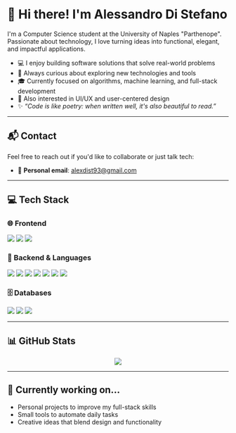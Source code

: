 # 👋 Hi there! I'm Alessandro Di Stefano

I'm a Computer Science student at the University of Naples "Parthenope".  
Passionate about technology, I love turning ideas into functional, elegant, and impactful applications.

- 💻 I enjoy building software solutions that solve real-world problems  
- 🚀 Always curious about exploring new technologies and tools  
- 🎓 Currently focused on algorithms, machine learning, and full-stack development  
- 📱 Also interested in UI/UX and user-centered design  
- ✨ *“Code is like poetry: when written well, it's also beautiful to read.”*

---

## 📬 Contact

Feel free to reach out if you'd like to collaborate or just talk tech:

- 📧 **Personal email**: [alexdist93@gmail.com](mailto:alexdist93@gmail.com)  


---

## 💻 Tech Stack

### 🌐 Frontend
<p>
  <img src="https://img.shields.io/badge/HTML5-E34F26?style=flat&logo=html5&logoColor=white" />
  <img src="https://img.shields.io/badge/CSS3-1572B6?style=flat&logo=css3&logoColor=white" />
  <img src="https://img.shields.io/badge/Bootstrap-7952B3?style=flat&logo=bootstrap&logoColor=white" />
</p>

### 🧠 Backend & Languages
<p>
  <img src="https://img.shields.io/badge/C-00599C?style=flat&logo=c&logoColor=white" />
  <img src="https://img.shields.io/badge/C++-00599C?style=flat&logo=c%2B%2B&logoColor=white" />
  <img src="https://img.shields.io/badge/Java-007396?style=flat&logo=java&logoColor=white" />
  <img src="https://img.shields.io/badge/JavaScript-F7DF1E?style=flat&logo=javascript&logoColor=black" />
  <img src="https://img.shields.io/badge/Python-3776AB?style=flat&logo=python&logoColor=white" />
  <img src="https://img.shields.io/badge/Node.js-339933?style=flat&logo=node.js&logoColor=white" />
  <img src="https://img.shields.io/badge/Swift-FA7343?style=flat&logo=swift&logoColor=white" />
</p>

### 🗄️ Databases
<p>
  <img src="https://img.shields.io/badge/MongoDB-47A248?style=flat&logo=mongodb&logoColor=white" />
  <img src="https://img.shields.io/badge/MySQL-4479A1?style=flat&logo=mysql&logoColor=white" />
  <img src="https://img.shields.io/badge/Oracle-F80000?style=flat&logo=oracle&logoColor=white" />
</p>

---

## 📊 GitHub Stats

<p align="center">
  <img src="https://github-readme-stats.vercel.app/api?username=alexdist&show_icons=true&theme=default" />
</p>

---

## 🔭 Currently working on...
- Personal projects to improve my full-stack skills  
- Small tools to automate daily tasks  
- Creative ideas that blend design and functionality  


